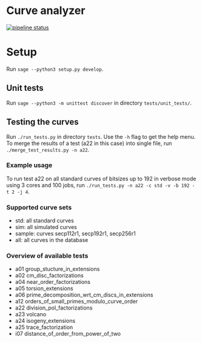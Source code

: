 # Curve analyzer

[![pipeline status](https://gitlab.fi.muni.cz/x408178/curve_analyzer/badges/master/pipeline.svg)](https://gitlab.fi.muni.cz/x408178/curve_analyzer/-/commits/master)

# Setup

Run `sage --python3 setup.py develop`.

## Unit tests

Run `sage --python3 -m unittest discover` in directory `tests/unit_tests/`.

## Testing the curves

Run `./run_tests.py` in directory `tests`. Use the `-h` flag to get the help menu. To merge the results of a test (a22 in this case) into single file, run `./merge_test_results.py -n a22`.

### Example usage

To run test a22 on all standard curves of bitsizes up to 192 in verbose mode using 3 cores and 100 jobs, run `./run_tests.py -n a22 -c std -v -b 192 -t 2 -j 4`.

### Supported curve sets

- std: all standard curves
- sim: all simulated curves
- sample: curves secp112r1, secp192r1, secp256r1
- all: all curves in the database

### Overview of available tests

- a01 group_stucture_in_extensions
- a02 cm_disc_factorizations
- a04 near_order_factorizations
- a05 torsion_extensions
- a06 prime_decomposition_wrt_cm_discs_in_extensions
- a12 orders_of_small_primes_modulo_curve_order
- a22 division_pol_factorizations
- a23 volcano
- a24 isogeny_extensions
- a25 trace_factorization
- i07 distance_of_order_from_power_of_two
